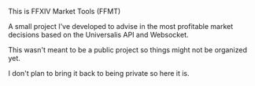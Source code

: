 This is FFXIV Market Tools (FFMT)

A  small project I've developed to advise in the most profitable market decisions based on the Universalis API and Websocket.

This wasn't meant to be a public project so things might not be organized yet.

I don't plan to bring it back to being private so here it is.
